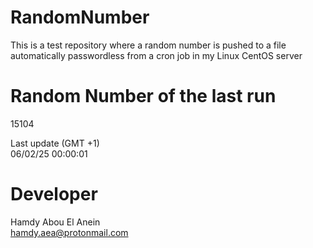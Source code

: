 # RandomNumber    
This is a test repository where a random number is pushed to a file automatically passwordless from a cron job in my Linux CentOS server    
# Random Number of the last run   
15104
      
Last update (GMT +1)    
06/02/25 00:00:01
# Developer    
Hamdy Abou El Anein   
hamdy.aea@protonmail.com
